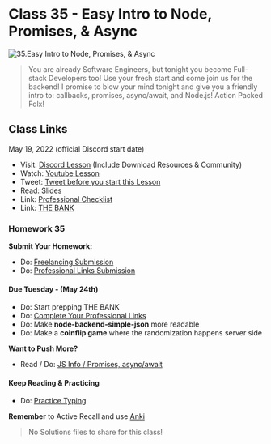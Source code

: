 # Class 35 - Easy Intro to Node, Promises, & Async

![35.Easy Intro to Node, Promises, & Async](https://cdn.hashnode.com/res/hashnode/image/upload/v1676713793569/l2sDOtC2q.png?auto=compress)

> You are already Software Engineers, but tonight you become Full-stack Developers too! Use your fresh start and come join us for the backend! I promise to blow your mind tonight and give you a friendly intro to: callbacks, promises, async/await, and Node.js! Action Packed Folx!

## Class Links

May 19, 2022 (official Discord start date)

- Visit: [Discord Lesson](https://discord.com/channels/735923219315425401/738891289071714388/976960499906387978) (Include Download Resources & Community)
- Watch: [Youtube Lesson](https://youtu.be/IUCnAhr61pg)
- Tweet: [Tweet before you start this Lesson](https://twitter.com/leonnoel/status/1527401326325338118)
- Read: [Slides](https://slides.com/leonnoel/100devs2-promises-async-node)
- Link: [Professional Checklist](https://docs.google.com/document/d/1L2vTX3qvLhoGHeG5cVD2ljCfRGr1uJ_Gf-hNZj9KzTg)
- Link: [THE BANK](https://docs.google.com/document/d/1p7DhCsLOMMybYfePWLlD1-_8KU20zkBoArH4pnW1o3c)

### Homework 35

**Submit Your Homework:**

- Do: [Freelancing Submission](https://forms.gle/Ha27LvZAJsFiY2Dx7)
- Do: [Professional Links Submission](https://forms.gle/Pt7kwXndftDedcbX8)

#### Due Tuesday - (May 24th)

- Do: Start prepping THE BANK
- Do: [Complete Your Professional Links](https://forms.gle/Pt7kwXndftDedcbX8)
- Do: Make **node-backend-simple-json** more readable
- Do: Make a **coinflip game** where the randomization happens server side

**Want to Push More?**

- Read / Do: [JS Info / Promises, async/await](https://javascript.info/async)

#### Keep Reading & Practicing

- Do: [Practice Typing](https://www.keybr.com/)

**Remember** to Active Recall and use [Anki](https://apps.ankiweb.net/)

> No Solutions files to share for this class!
